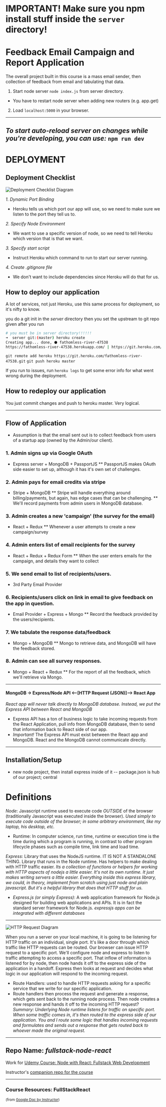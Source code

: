 # IMPORTANT! Make sure you npm install stuff inside the `server` directory!

# Feedback Email Campaign and Report Application

The overall project built in this course is a mass email sender, then collection of feedback from email and tabulating that data. 

1. Start node server `node index.js` from server directory.
* You have to restart node server when adding new routers (e.g. app.get)

2. Load `localhost:5000` in your browser.

---
*To start auto-reload server on changes while you're developing, you can use:*
`npm run dev`
---

# DEPLOYMENT

## Deployment Checklist

![Deployment Checklist Diagram](https://www.dropbox.com/s/k4r35i2geyh1ghn/Screenshot%202017-11-28%2002.35.28.png?raw=1)

*1. Dynamic Port Binding*
* Heroku tells us which port our app will use, so we need to make sure we listen to the port they tell us to.

*2. Specify Node Environment*
* We want to use a specific version of node, so we need to tell Heroku which version that is that we want.

*3. Specify start script*
* Instruct Heroku which command to run to start our server running.

*4. Create .gitignore file*
* We don't want to include dependencies since Heroku will do that for us.

## How to deploy our application

A lot of services, not just Heroku, use this same process for deployment, so it's nifty to know.

you do a git init in the *server* directory
then you set the upstream to git repo given after you run 

```bash
# you must be in server directory!!!!!!
➜  server git:(master) heroku create
Creating app... done, ⬢ fathomless-river-47538
https://fathomless-river-47538.herokuapp.com/ | https://git.heroku.com/fathomless-river-47538.git
```

`git remote add heroku https://git.heroku.com/fathomless-river-47538.git`
`git push heroku master`

If you run to issues, run `heroku logs` to get some error info for what went wrong during the deployment.

## How to redeploy our application
You just commit changes and push to heroku master. Very logical.

---

## Flow of Application
- Assumption is that the email sent out is to collect feedback from users of a startup app (owned by the Admin/our client).

### 1. Admin signs up via Google OAuth
* Express server + MongoDB + PassportJS
** PassportJS makes OAuth side easier to set up, although it has it's own set of challenges.

### 2. Admin pays for email credits via stripe
* Stripe + MongoDB
** Stripe will handle everything around billing/payments, but again, has edge cases that can be challenging.
** We'll record payments from admin users in MongoDB database.

### 3. Admin creates a new 'campaign' (the survey for the email)
* React + Redux
** Whenever a user attempts to create a new campaign/survey 

### 4. Admin enters list of email recipients for the survey
* React + Redux + Redux Form
** When the user enters emails for the campaign, and details they want to collect

### 5. We send email to list of recipients/users.
* 3rd Party Email Provider

### 6. Recipients/users click on link in email to give feedback on the app in question.
* Email Provider + Express + Mongo
** Record the feedback provided by the users/recipients. 

### 7. We tabulate the response data/feedback
* Mongo + MongoDB
** Mongo to retrieve data, and MongoDB will have the feedback stored. 

### 8. Admin can see all survey responses.
* Mongo + React + Redux
** For the report of all the feedback, which we'll retrieve via Mongo.

---

#### MongoDB -> Express/Node API <--[HTTP Request (JSON)]--> React App

*React app will never talk directly to MongoDB database. Instead, we put the _Express API_ between React and MongoDB*
* Express API has a ton of business logic to take incoming requests from the React Application, pull info from MongoDB database, then to send that information back to React side of our app.
* *_Important!_* The Express API must exist between the React app and MongoDB. React and the MongoDB cannot communicate directly. 

---

## Installation/Setup
- new node project, then install express inside of it
-- package.json is hub of our project; central


# Definitions
*Node*: Javascript runtime used to execute code _OUTSIDE_ of the browser (traditionally Javascript was executed inside the browser). _Used simply to execute code outside of the browser; in some arbitrary environment, like my laptop, his desktop, etc._
* Runtime: In computer science, run time, runtime or execution time is the time during which a program is running, in contrast to other program lifecycle phases such as compile time, link time and load time.

*Express*: Library that uses the NodeJS runtime. IT IS NOT A STANDALONE THING. Library that runs in the Node runtime. Has helpers to make dealing with HTTP traffic easier. _Its a collection of functions or helpers for working with HTTP aspects of nodejs a little easier. It's not its own runtime. It just makes writing servers a little easier. Everything inside this express library, we could, in theory, implement from scratch using just node and plain javascript. But it's a helpful library that does that HTTP stuff for us._
* *Express.js (or simply Express)*: A web application framework for Node.js designed for building web applications and APIs. It is in fact the standard server framework for Node.js. _expressjs apps can be integrated with different databases_

---

![HTTP Request Diagram](https://www.dropbox.com/s/vf0lpjxevtrd9lz/Screenshot%202017-11-28%2002.05.02.png?raw=1)

When you run a server on your local machine, it is going to be listening for HTTP traffic on an individual, single port. It's like a door through which traffic like HTTP requests can be routed. 
Our browser can issue HTTP request to a specific port. We'll configure node and express to listen to traffic attempting to access a specific port. That inflow of information is listened for by node, then node hands it off to the express side of the application in a handoff. 
Express then looks at request and decides what logic in our application will respond to the incoming request.
* Route Handlers: used to handle HTTP requests asking for a specific service that we write for our specific application.
* Route handlers then process the request and generate a response, which gets sent back to the running node process. Then node creates a new response and hands it off to the incoming HTTP request?
_Summary: Underlying Node runtime listens for traffic on specific port. When some traffic comes in, it's then routed to the express side of our application. You and I route some logic that handles incoming requests and formulates and sends out a response that gets routed back to whoever made the original request._


---

## Repo Name: _fullstack-node-react_

Work for [Udemy Course: Node with React: Fullstack Web Development](https://www.udemy.com/node-with-react-fullstack-web-development/learn/v4/overview)

Instructor's [companion repo for the course](https://github.com/StephenGrider/FullstackReactCode)

---

### Course Resources: FullStackReact
<sup>(from [Google Doc by Instructor](https://docs.google.com/document/d/1yZ5sM5xTIxcv0LqMyj__vOWIXRri4TH_3lMu1qPBQjA/edit?ts=5a1cf79e#heading=h.kk1966kbedef))</sup>


